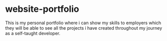 # website-portfolio
This is my personal portfolio where i can show my skills to employers which they will be able to see all the projects i have created throughout my journey as a self-taught developer.
